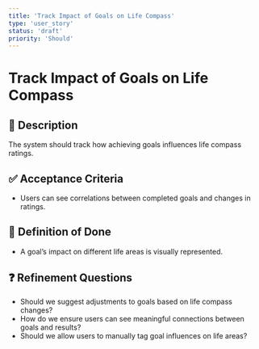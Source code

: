```yaml
---
title: 'Track Impact of Goals on Life Compass'
type: 'user_story'
status: 'draft'
priority: 'Should'
---
```


# Track Impact of Goals on Life Compass

## 📌 Description

The system should track how achieving goals influences life compass ratings.

## ✅ Acceptance Criteria

- Users can see correlations between completed goals and changes in ratings.

## 🎯 Definition of Done

- A goal’s impact on different life areas is visually represented.

## ❓ Refinement Questions

- Should we suggest adjustments to goals based on life compass changes?
- How do we ensure users can see meaningful connections between goals and results?
- Should we allow users to manually tag goal influences on life areas?
